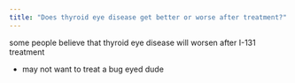 ```yaml
---
title: "Does thyroid eye disease get better or worse after treatment?"
---
```

some people believe that thyroid eye disease will worsen after I-131 treatment
- may not want to treat a bug eyed dude

